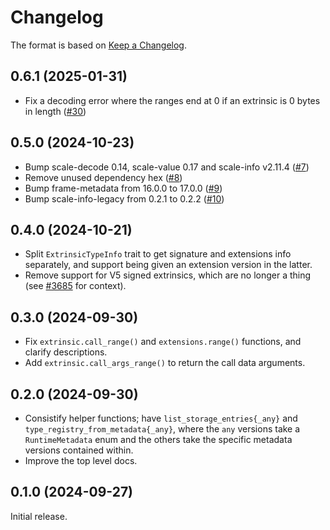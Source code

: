 # Changelog

The format is based on [Keep a Changelog].

[Keep a Changelog]: http://keepachangelog.com/en/1.0.0/

## 0.6.1 (2025-01-31)

- Fix a decoding error where the ranges end at 0 if an extrinsic is 0 bytes in length ([#30](https://github.com/paritytech/frame-decode/pull/30))

## 0.5.0 (2024-10-23)

- Bump scale-decode 0.14, scale-value 0.17 and scale-info v2.11.4 ([#7](https://github.com/paritytech/frame-decode/pull/7))
- Remove unused dependency hex ([#8](https://github.com/paritytech/frame-decode/pull/8))
- Bump frame-metadata from 16.0.0 to 17.0.0 ([#9](https://github.com/paritytech/frame-decode/pull/8))
- Bump scale-info-legacy from 0.2.1 to 0.2.2 ([#10](https://github.com/paritytech/frame-decode/pull/10))

## 0.4.0 (2024-10-21)

- Split `ExtrinsicTypeInfo` trait to get signature and extensions info separately, and support being given an extension version in the latter.
- Remove support for V5 signed extrinsics, which are no longer a thing (see [#3685](https://github.com/paritytech/polkadot-sdk/pull/3685) for context).

## 0.3.0 (2024-09-30)

- Fix `extrinsic.call_range()` and `extensions.range()` functions, and clarify descriptions. 
- Add `extrinsic.call_args_range()` to return the call data arguments.

## 0.2.0 (2024-09-30)

- Consistify helper functions; have `list_storage_entries{_any}` and `type_registry_from_metadata{_any}`, where
  the `any` versions take a `RuntimeMetadata` enum and the others take the specific metadata versions contained within.
- Improve the top level docs.

## 0.1.0 (2024-09-27)

Initial release.